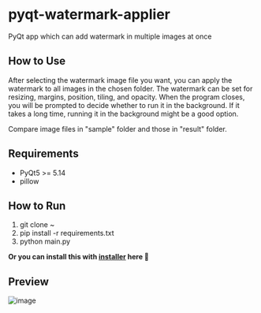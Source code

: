 # pyqt-watermark-applier
PyQt app which can add watermark in multiple images at once

## How to Use
After selecting the watermark image file you want, you can apply the watermark to all images in the chosen folder. The watermark can be set for resizing, margins, position, tiling, and opacity. When the program closes, you will be prompted to decide whether to run it in the background. If it takes a long time, running it in the background might be a good option.

Compare image files in "sample" folder and those in "result" folder.

## Requirements
* PyQt5 >= 5.14
* pillow

## How to Run
1. git clone ~
2. pip install -r requirements.txt
3. python main.py

**Or you can install this with [installer](https://github.com/yjg30737/pyqt-watermark-applier/releases/tag/v1.0.0) here 🤗**

## Preview
![image](https://github.com/yjg30737/pyqt-watermark-applier/assets/55078043/5c41d144-8baa-4b61-9c55-73903c03f7cb)
